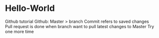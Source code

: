 # Hello-World
Github tutorial
Github: 
Master > branch
Commit refers to saved changes
Pull request is done when branch want to pull latest changes to Master
Try one more time

